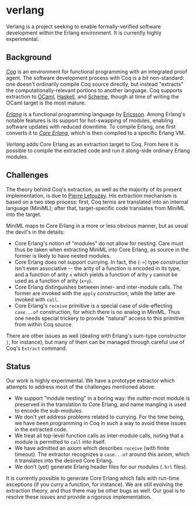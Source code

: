 verlang
=======

Verlang is a project seeking to enable formally-verified software development within the Erlang environment. It is currently highly experimental.


Background
----------

[*Coq*][1] is an environment for functional programming with an integrated proof agent. The software development process with Coq is a bit non-standard: one doesn't ordinarily compile Coq source directly, but instead "extracts" the computationally-relevant portions to another language. Coq supports extraction to [OCaml][2], [Haskell][3], and [Scheme][4], though at time of writing the OCaml target is the most mature.

[*Erlang*][5] is a functional programming language by [Ericsson][6]. Among Erlang's notable features is its support for hot-swapping of modules, enabling software updates with reduced downtime. To compile Erlang, one first converts it to [*Core Erlang*][7], which is then compiled to a specific Erlang VM.

*Verlang* adds Core Erlang as an extraction target to Coq. From here it is possible to compile the extracted code and run it along-side ordinary Erlang modules.

Challenges
----------

The theory behind Coq's extraction, as well as the majority of its present implementation, is due to [Pierre Letouzey][8]. His extraction mechanism is based on a two step process: first, Coq terms are translated into an internal language (MiniML); after that, target-specific code translates from MiniML into the target.

MiniML maps to Core Erlang in a more or less obvious manner, but as usual the devil's in the details:

* Core Erlang's notion of "modules" do not allow for nesting. Care must thus be taken when extracting MiniML into Core Erlang, as source in the former is likely to have nested modules.
* Core Erlang does not support currying. In fact, the (`->`) type constructor isn't even associative -- the arity of a function is encoded in its type, and a function of arity `x` which yields a function of arity `y` cannot be used as a function of arity (`x+y`).
* Core Erlang distinguishes between inner- and inter-module calls. The former are invoked with the <code>apply</code> construction, while the latter are invoked with `call`.
* Core Erlang's `receive` primitive is a special case of side-effecting `case...of` construction, for which there is no analog in MiniML. Thus one needs special trickery to provide "natural" access to this primitive from within Coq source.

There are other issues as well (dealing with Erlang's sum-type constructor `|`, for instance), but many of them can be managed through careful use of Coq's `Extract` command.

Status
----------

Our work is highly experimental. We have a prototype extractor which attempts to address most of the challenges mentioned above:

* We support "module nesting" in a boring way: the outter-most module is preserved in the translation to Core Erlang, and name mangling is used to encode the sub-modules.
* We don't yet address problems related to currying. For the time being, we have been programming in Coq in such a way to avoid these issues in the extracted code.
* We treat all top-level function calls as inter-module calls, noting that a module is permitted to <code>call</code> into itself.
* We have admitted an axiom which describes <code>receive</code> (with finite timeout). The extractor recognizes a <code>case...of</code> around this axiom, which it translates into the desired Core Erlang.
* We don't (yet) generate Erlang header files for our modules (<code>.hrl</code> files).

It is currently possible to generate Core Erlang which fails with run-time exceptions (if you curry a function, for instance). We are still evolving the extraction theory, and thus there may be other bugs as well. Our goal is to resolve these issues and provide a rigorous implementation.


   [1]: http://coq.inria.fr/ "Coq"
   [2]: http://caml.inria.fr/ "OCaml"
   [3]: http://haskell.org/ "Haskell"
   [4]: http://groups.csail.mit.edu/mac/projects/scheme/ "Scheme"
   [5]: http://erlang.org/ "Erlang"
   [6]: http://www.ericsson.org/ "Ericsson"
   [7]: http://www.it.uu.se/research/group/hipe/cerl/ "Core Erlang"
   [8]: http://www.pps.univ-paris-diderot.fr/~letouzey/index.fr.html "Pierre Letouzey"

